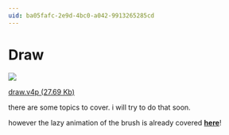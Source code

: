 ```yaml
---
uid: ba05fafc-2e9d-4bc0-a042-9913265285cd
---
```


# Draw
![](~/img/drawblend_2007_1.04 "")  

[draw.v4p (27.69 Kb)](http://vvvv.org/tiki-download_file.php?fileId=1130)


there are some topics to cover. i will try to do that soon.  

however the lazy animation of the brush is already covered **<a href="http://vvvv.org/tiki-index.php?page=Angles+in+2D#Tricks_With_Cyclic_Filters ">here</a>**!
